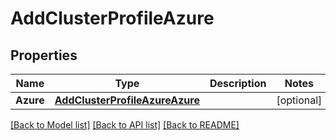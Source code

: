 # AddClusterProfileAzure

## Properties
Name | Type | Description | Notes
------------ | ------------- | ------------- | -------------
**Azure** | [**AddClusterProfileAzureAzure**](AddClusterProfileAzure_azure.md) |  | [optional] 

[[Back to Model list]](../README.md#documentation-for-models) [[Back to API list]](../README.md#documentation-for-api-endpoints) [[Back to README]](../README.md)


